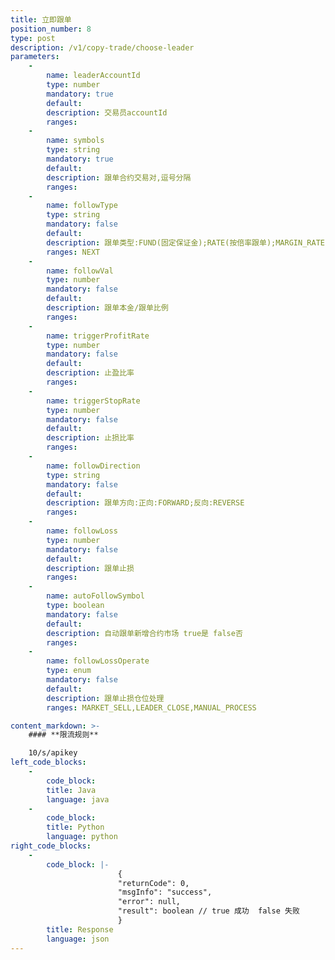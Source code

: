 ```yaml
---
title: 立即跟单
position_number: 8
type: post
description: /v1/copy-trade/choose-leader
parameters:
    -
        name: leaderAccountId
        type: number
        mandatory: true
        default:
        description: 交易员accountId
        ranges:
    -
        name: symbols
        type: string
        mandatory: true
        default:
        description: 跟单合约交易对,逗号分隔
        ranges:
    -
        name: followType
        type: string
        mandatory: false
        default:
        description: 跟单类型:FUND(固定保证金);RATE(按倍率跟单);MARGIN_RATE(同比例跟单)
        ranges: NEXT
    -
        name: followVal
        type: number
        mandatory: false
        default:
        description: 跟单本金/跟单比例
        ranges: 
    -
        name: triggerProfitRate
        type: number
        mandatory: false
        default:
        description: 止盈比率
        ranges:
    -
        name: triggerStopRate
        type: number
        mandatory: false
        default:
        description: 止损比率
        ranges:
    -
        name: followDirection
        type: string
        mandatory: false
        default:
        description: 跟单方向:正向:FORWARD;反向:REVERSE
        ranges:
    -
        name: followLoss
        type: number
        mandatory: false
        default:
        description: 跟单止损
        ranges: 
    -
        name: autoFollowSymbol
        type: boolean
        mandatory: false
        default:
        description: 自动跟单新增合约市场 true是 false否
        ranges:
    -
        name: followLossOperate
        type: enum
        mandatory: false
        default:
        description: 跟单止损仓位处理
        ranges: MARKET_SELL,LEADER_CLOSE,MANUAL_PROCESS

content_markdown: >-
    #### **限流规则**

    10/s/apikey
left_code_blocks:
    -
        code_block:
        title: Java
        language: java
    -
        code_block:
        title: Python
        language: python
right_code_blocks:
    -
        code_block: |-
                        {
                        "returnCode": 0,
                        "msgInfo": "success",
                        "error": null,
                        "result": boolean // true 成功  false 失败
                        }
        title: Response
        language: json
---
```

